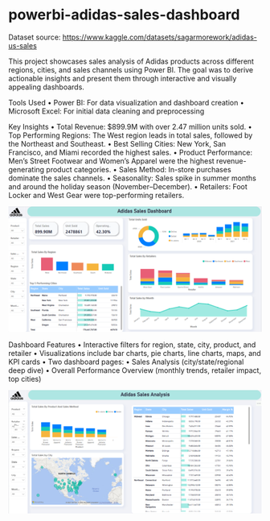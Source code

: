 # powerbi-adidas-sales-dashboard

Dataset source: https://www.kaggle.com/datasets/sagarmorework/adidas-us-sales

This project showcases sales analysis of Adidas products across different regions, cities, and sales channels using Power BI. The goal was to derive actionable insights and present them through interactive and visually appealing dashboards.

Tools Used
	•	Power BI: For data visualization and dashboard creation
	•	Microsoft Excel: For initial data cleaning and preprocessing

Key Insights
	•	Total Revenue: $899.9M with over 2.47 million units sold.
	•	Top Performing Regions: The West region leads in total sales, followed by the Northeast and Southeast.
	•	Best Selling Cities: New York, San Francisco, and Miami recorded the highest sales.
	•	Product Performance: Men’s Street Footwear and Women’s Apparel were the highest revenue-generating product categories.
	•	Sales Method: In-store purchases dominate the sales channels.
	•	Seasonality: Sales spike in summer months and around the holiday season (November–December).
	•	Retailers: Foot Locker and West Gear were top-performing retailers.

 ![Dashboard Preview](images/project2-1.png)


Dashboard Features
	•	Interactive filters for region, state, city, product, and retailer
	•	Visualizations include bar charts, pie charts, line charts, maps, and KPI cards
	•	Two dashboard pages:
	•	Sales Analysis (city/state/regional deep dive)
	•	Overall Performance Overview (monthly trends, retailer impact, top cities)

 ![Dashboard Preview](images/project2-2.png)

